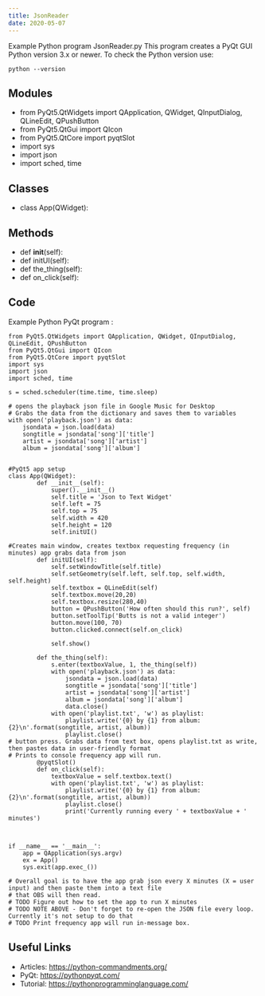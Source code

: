 ```yaml
---
title: JsonReader
date: 2020-05-07
---
```

Example Python program JsonReader.py
This program creates a PyQt GUI
Python version 3.x or newer.
To check the Python version use:

    python --version

## Modules

* from PyQt5.QtWidgets import QApplication, QWidget, QInputDialog, QLineEdit, QPushButton
* from PyQt5.QtGui import QIcon
* from PyQt5.QtCore import pyqtSlot
* import sys
* import json
* import sched, time

## Classes

* class App(QWidget):

## Methods

* def __init__(self):
* def initUI(self):
* def the_thing(self):
* def on_click(self):

## Code

Example Python PyQt program :

    from PyQt5.QtWidgets import QApplication, QWidget, QInputDialog, QLineEdit, QPushButton
    from PyQt5.QtGui import QIcon
    from PyQt5.QtCore import pyqtSlot
    import sys
    import json
    import sched, time
    
    s = sched.scheduler(time.time, time.sleep)
    
    # opens the playback json file in Google Music for Desktop
    # Grabs the data from the dictionary and saves them to variables
    with open('playback.json') as data:
        jsondata = json.load(data)
        songtitle = jsondata['song']['title']
        artist = jsondata['song']['artist']
        album = jsondata['song']['album']
    
    
    #PyQt5 app setup
    class App(QWidget):
            def __init__(self):
                super().__init__()
                self.title = 'Json to Text Widget'
                self.left = 75
                self.top = 75
                self.width = 420
                self.height = 120
                self.initUI()
    
    #Creates main window, creates textbox requesting frequency (in minutes) app grabs data from json
            def initUI(self):
                self.setWindowTitle(self.title)
                self.setGeometry(self.left, self.top, self.width, self.height)
                self.textbox = QLineEdit(self)
                self.textbox.move(20,20)
                self.textbox.resize(280,40)
                button = QPushButton('How often should this run?', self)
                button.setToolTip('Butts is not a valid integer')
                button.move(100, 70)
                button.clicked.connect(self.on_click)
    
                self.show()
    
            def the_thing(self):
                s.enter(textboxValue, 1, the_thing(self))
                with open('playback.json') as data:
                    jsondata = json.load(data)
                    songtitle = jsondata['song']['title']
                    artist = jsondata['song']['artist']
                    album = jsondata['song']['album']
                    data.close()
                with open('playlist.txt', 'w') as playlist:
                    playlist.write('{0} by {1} from album: {2}\n'.format(songtitle, artist, album))
                    playlist.close()
    # button press. Grabs data from text box, opens playlist.txt as write, then pastes data in user-friendly format
    # Prints to console frequency app will run.
            @pyqtSlot()
            def on_click(self):
                textboxValue = self.textbox.text()
                with open('playlist.txt', 'w') as playlist:
                    playlist.write('{0} by {1} from album: {2}\n'.format(songtitle, artist, album))
                    playlist.close()
                    print('Currently running every ' + textboxValue + ' minutes')
    
    
    
    if __name__ == '__main__':
        app = QApplication(sys.argv)
        ex = App()
        sys.exit(app.exec_())
    
    # Overall goal is to have the app grab json every X minutes (X = user input) and then paste them into a text file
    # that OBS will then read.
    # TODO Figure out how to set the app to run X minutes
    # TODO NOTE ABOVE - Don't forget to re-open the JSON file every loop. Currently it's not setup to do that
    # TODO Print frequency app will run in-message box.
    
    
    
    
    

## Useful Links

- Articles: https://python-commandments.org/
- PyQt: https://pythonpyqt.com/
- Tutorial: https://pythonprogramminglanguage.com/
